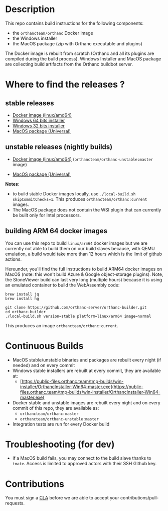 # Description

This repo contains build instructions for the following components:

- the `orthancteam/orthanc` Docker image
- the Windows installer
- the MacOS package (zip with Orthanc executable and plugins)

The Docker image is rebuilt from scratch (Orthanc and all its plugins are compiled during the build process).
Windows Installer and MacOS package are collecting build artifacts from the Orthanc buildbot server.

# Where to find the releases ?

## stable releases

- [Docker image (linux/amd64)](https://hub.docker.com/r/orthancteam/orthanc)
- [Windows 64 bits installer](https://orthanc.uclouvain.be/downloads/windows-64/installers/index.html)
- [Windows 32 bits installer](https://orthanc.uclouvain.be/downloads/windows-32/installers/index.html)
- [MacOS package (Universal)](https://orthanc.uclouvain.be/downloads/macos/packages/universal/index.html)

## unstable releases (nightly builds)

- [Docker image (linux/amd64)](https://hub.docker.com/r/orthancteam/orthanc-unstable) (`orthancteam/orthanc-unstable:master` image)
<!-- - [Windows 64 bits installer](https://orthanc.osimis.io/win-installer/OrthancInstaller-Win64-master.exe) these are actually 'stable'!-->
<!-- - [Windows 32 bits installer](https://orthanc.osimis.io/win-installer/OrthancInstaller-Win32-master.exe) these are actually 'stable'!-->
- [MacOS package (Universal)](https://public-files.orthanc.team/MacOS-packages/Orthanc-MacOS-master-unstable.zip)


**Notes**: 

- to build stable Docker images locally, use `./local-build.sh skipCommitChecks=1`.  This produces `orthancteam/orthanc:current` images.
- The MacOS package does not contain the WSI plugin that can currently be built only for Intel processors.

## building ARM 64 docker images

You can use this repo to build `linux/arm64` docker images but we are currently not able to build them on our build slaves because, with QEMU emulation, a build would take more than 12 hours which is the limit of github actions.

Hereunder, you'll find the full instructions to build ARM64 docker images on MacOS (note: this won't build Azure & Google object-storage plugins).  Note, the StoneViewer build can last very long (multiple hours) because it is using an emulated container to build the WebAssembly code:
```
brew install jq
brew install hg

git clone https://github.com/orthanc-server/orthanc-builder.git
cd orthanc-builder
./local-build.sh version=stable platform=linux/arm64 image=normal
```

This produces an image `orthancteam/orthanc:current`.


# Continuous Builds

- MacOS stable/unstable binaries and packages are rebuilt every night (if needed) and on every commit
- Windows stable installers are rebuilt at every commit, they are available at:
  - [https://public-files.orthanc.team/tmp-builds/win-installer/OrthancInstaller-Win64-master.exe](https://public-files.orthanc.team/tmp-builds/win-installer/OrthancInstaller-Win64-master.exe)
- Docker stable and unstable images are rebuilt every night and on every commit of this repo, they are available as:
  - `orthancteam/orthanc:master`
  - `orthancteam/orthanc-unstable:master`
- Integration tests are run for every Docker build

# Troubleshooting (for dev)

- if a MacOS build fails, you may connect to the build slave thanks to `tmate`.  Access is limited to approved actors with their SSH Github key.

# Contributions

You must sign a [CLA](https://en.wikipedia.org/wiki/Contributor_License_Agreement) before we are able to accept your contributions/pull-requests.  

